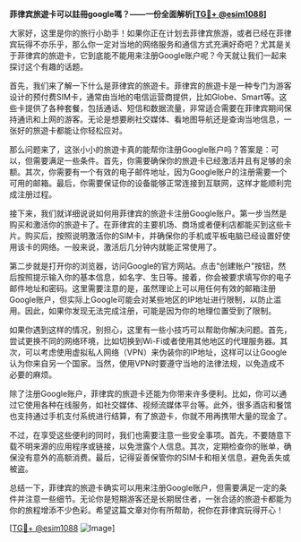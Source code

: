 **菲律宾旅遊卡可以註冊google嗎？——一份全面解析[[TG💪+ @esim1088](https://t.me/s/esim1088)]**

大家好，这里是你的旅行小助手！如果你正在计划去菲律宾旅游，或者已经在菲律宾玩得不亦乐乎，那么你一定对当地的网络服务和通信方式充满好奇吧？尤其是关于菲律宾的旅遊卡，它到底能不能用来注册Google账户呢？今天就让我们一起来探讨这个有趣的话题。

首先，我们来了解一下什么是菲律宾的旅遊卡。菲律宾的旅遊卡是一种专门为游客设计的预付费SIM卡，通常由当地的电信运营商提供，比如Globe、Smart等。这些卡提供了各种套餐，包括通话、短信和数据流量，非常适合需要在菲律宾期间保持通讯和上网的游客。无论是想要刷社交媒体、看地图导航还是查询当地信息，一张好的旅遊卡都能让你轻松应对。

那么问题来了，这张小小的旅遊卡真的能帮你注册Google账户吗？答案是：可以，但需要满足一些条件。首先，你需要确保你的旅遊卡已经激活并且有足够的余额。其次，你需要有一个有效的电子邮件地址，因为Google账户的注册需要一个可用的邮箱。最后，你需要保证你的设备能够正常连接到互联网，这样才能顺利完成注册过程。

接下来，我们就详细说说如何用菲律宾的旅遊卡注册Google账户。第一步当然是购买和激活你的旅遊卡了。在菲律宾的主要机场、商场或者便利店都能买到这些卡片。购买后，按照说明激活你的SIM卡，并确保你的手机或平板电脑已经设置好使用该卡的网络。一般来说，激活后几分钟内就能正常使用了。

第二步就是打开你的浏览器，访问Google的官方网站。点击“创建账户”按钮，然后按照提示输入你的基本信息，如名字、生日等。接着，你会被要求填写你的电子邮件地址和密码。这里需要注意的是，虽然理论上可以用任何有效的邮箱注册Google账户，但实际上Google可能会对某些地区的IP地址进行限制，以防止滥用。因此，如果你发现无法完成注册，可能是因为你的地理位置受到了限制。

如果你遇到这样的情况，别担心，这里有一些小技巧可以帮助你解决问题。首先，尝试更换不同的网络环境，比如切换到Wi-Fi或者使用其他地区的代理服务器。其次，可以考虑使用虚拟私人网络（VPN）来伪装你的IP地址，这样可以让Google认为你来自另一个国家。当然，使用VPN时要遵守当地的法律法规，以免造成不必要的麻烦。

除了注册Google账户，菲律宾的旅遊卡还能为你带来许多便利。比如，你可以通过它使用各种在线服务，如社交媒体、视频流媒体平台等。此外，很多酒店和餐馆也支持通过手机支付系统进行结算，有了旅遊卡，你就不用再携带大量的现金了。

不过，在享受这些便利的同时，我们也需要注意一些安全事项。首先，不要随意下载不明来源的应用程序或链接，以免泄露个人信息。其次，定期检查你的账单，确保没有意外的高额消费。最后，记得妥善保管你的SIM卡和相关信息，避免丢失或被盗。

总结一下，菲律宾的旅遊卡确实可以用来注册Google账户，但需要满足一定的条件并注意一些细节。无论你是短期游客还是长期居住者，一张合适的旅遊卡都能为你的旅程增添不少色彩。希望这篇文章对你有所帮助，祝你在菲律宾玩得开心！

[[TG💪+ @esim1088](https://t.me/s/esim1088) ![Image](https://i.postimg.cc/4NQfJmqS/Snipaste-2025-05-13-00-14-12.png)]